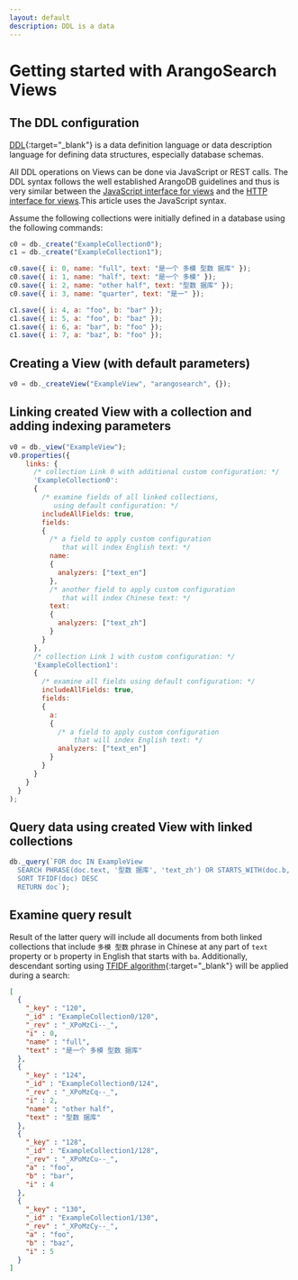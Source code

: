 ```yaml
---
layout: default
description: DDL is a data
---
```

# Getting started with ArangoSearch Views

## The DDL configuration

[DDL](https://en.wikipedia.org/wiki/Data_definition_language){:target="_blank"} is a data
definition language or data description language for defining data structures,
especially database schemas.

All DDL operations on Views can be done via JavaScript or REST calls. The DDL
syntax follows the well established ArangoDB guidelines and thus is very
similar between the [JavaScript interface for views](data-modeling-views.html)
and the [HTTP interface for views](http/views.html).This article
uses the JavaScript syntax.

Assume the following collections were initially defined in a database using
the following commands:

```js
c0 = db._create("ExampleCollection0");
c1 = db._create("ExampleCollection1");

c0.save({ i: 0, name: "full", text: "是一个 多模 型数 据库" });
c0.save({ i: 1, name: "half", text: "是一个 多模" });
c0.save({ i: 2, name: "other half", text: "型数 据库" });
c0.save({ i: 3, name: "quarter", text: "是一" });

c1.save({ i: 4, a: "foo", b: "bar" });
c1.save({ i: 5, a: "foo", b: "baz" });
c1.save({ i: 6, a: "bar", b: "foo" });
c1.save({ i: 7, a: "baz", b: "foo" });
```

## Creating a View (with default parameters)

```js
v0 = db._createView("ExampleView", "arangosearch", {});
```

## Linking created View with a collection and adding indexing parameters

```js
v0 = db._view("ExampleView");
v0.properties({
    links: {
      /* collection Link 0 with additional custom configuration: */
      'ExampleCollection0':
      {
        /* examine fields of all linked collections,
           using default configuration: */
        includeAllFields: true,
        fields:
        {
          /* a field to apply custom configuration
             that will index English text: */
          name:
          {
            analyzers: ["text_en"]
          },
          /* another field to apply custom configuration
             that will index Chinese text: */
          text:
          {
            analyzers: ["text_zh"]
          }
        }
      },
      /* collection Link 1 with custom configuration: */
      'ExampleCollection1':
      {
        /* examine all fields using default configuration: */
        includeAllFields: true,
        fields:
        {
          a:
          {
            /* a field to apply custom configuration
                that will index English text: */
            analyzers: ["text_en"]
          }
        }
      }
    }
  }
);
```

## Query data using created View with linked collections

```js
db._query(`FOR doc IN ExampleView
  SEARCH PHRASE(doc.text, '型数 据库', 'text_zh') OR STARTS_WITH(doc.b, 'ba')
  SORT TFIDF(doc) DESC
  RETURN doc`);
```

## Examine query result

Result of the latter query will include all documents from both linked
collections that include `多模 型数` phrase in Chinese at any part of `text`
property or `b` property in English that starts with `ba`. Additionally,
descendant sorting using [TFIDF algorithm](https://en.wikipedia.org/wiki/TF-IDF){:target="_blank"}
will be applied during a search:

```json
[
  {
    "_key" : "120",
    "_id" : "ExampleCollection0/120",
    "_rev" : "_XPoMzCi--_",
    "i" : 0,
    "name" : "full",
    "text" : "是一个 多模 型数 据库"
  },
  {
    "_key" : "124",
    "_id" : "ExampleCollection0/124",
    "_rev" : "_XPoMzCq--_",
    "i" : 2,
    "name" : "other half",
    "text" : "型数 据库"
  },
  {
    "_key" : "128",
    "_id" : "ExampleCollection1/128",
    "_rev" : "_XPoMzCu--_",
    "a" : "foo",
    "b" : "bar",
    "i" : 4
  },
  {
    "_key" : "130",
    "_id" : "ExampleCollection1/130",
    "_rev" : "_XPoMzCy--_",
    "a" : "foo",
    "b" : "baz",
    "i" : 5
  }
]
```
